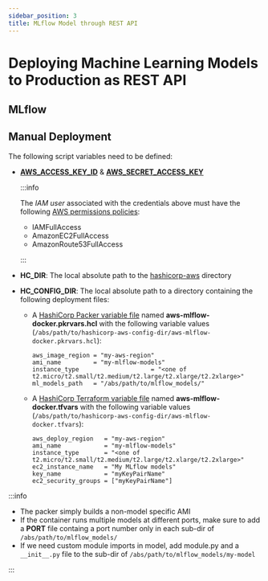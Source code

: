 ```yaml
---
sidebar_position: 3
title: MLflow Model through REST API
---
```


[//]: # (Copyright Jiaqi Liu)

[//]: # (Licensed under the Apache License, Version 2.0 &#40;the "License"&#41;;)
[//]: # (you may not use this file except in compliance with the License.)
[//]: # (You may obtain a copy of the License at)

[//]: # (    http://www.apache.org/licenses/LICENSE-2.0)

[//]: # (Unless required by applicable law or agreed to in writing, software)
[//]: # (distributed under the License is distributed on an "AS IS" BASIS,)
[//]: # (WITHOUT WARRANTIES OR CONDITIONS OF ANY KIND, either express or implied.)
[//]: # (See the License for the specific language governing permissions and)
[//]: # (limitations under the License.)

Deploying Machine Learning Models to Production as REST API
===========================================================

MLflow
------

Manual Deployment
-----------------

The following script variables need to be defined:

- [**AWS_ACCESS_KEY_ID**][AWS_ACCESS_KEY_ID] & [**AWS_SECRET_ACCESS_KEY**][AWS_SECRET_ACCESS_KEY]

  :::info

  The _IAM user_ associated with the credentials above must have the following [AWS permissions policies]:

    - IAMFullAccess
    - AmazonEC2FullAccess
    - AmazonRoute53FullAccess

  :::

- **HC_DIR**: The local absolute path to the [hashicorp-aws] directory
- **HC_CONFIG_DIR**: The local absolute path to a directory containing the following deployment files:

    - A [HashiCorp Packer variable file][HashiCorp Packer variable file] named **aws-mlflow-docker.pkrvars.hcl** with the
      following variable values (`/abs/path/to/hashicorp-aws-config-dir/aws-mlflow-docker.pkrvars.hcl`):

      ```hcl
      aws_image_region = "my-aws-region"
      ami_name         = "my-mlflow-models"
      instance_type                    = "<one of t2.micro/t2.small/t2.medium/t2.large/t2.xlarge/t2.2xlarge>"
      ml_models_path   = "/abs/path/to/mlflow_models/"
      ```

    - A [HashiCorp Terraform variable file][HashiCorp Terraform variable file] named **aws-mlflow-docker.tfvars** with the
      following variable values (`/abs/path/to/hashicorp-aws-config-dir/aws-mlflow-docker.tfvars`):

      ```hcl
      aws_deploy_region   = "my-aws-region"
      ami_name            = "my-mlflow-models"
      instance_type       = "<one of t2.micro/t2.small/t2.medium/t2.large/t2.xlarge/t2.2xlarge>"
      ec2_instance_name   = "My MLflow models"
      key_name            = "myKeyPairName"
      ec2_security_groups = ["myKeyPairName"]
      ```

:::info

- The packer simply builds a non-model specific AMI
- If the container runs multiple models at different ports, make sure to add a **PORT** file containg a port number only
  in each sub-dir of `/abs/path/to/mlflow_models/`
- If we need custom module imports in model, add module.py and a `__init__.py` file to the sub-dir of
  `/abs/path/to/mlflow_models/my-model`

:::

[AWS_ACCESS_KEY_ID]: https://docs.aws.amazon.com/cli/latest/userguide/cli-configure-envvars.html
[AWS permissions policies]: https://docs.aws.amazon.com/IAM/latest/UserGuide/introduction_access-management.html
[AWS_SECRET_ACCESS_KEY]: https://docs.aws.amazon.com/cli/latest/userguide/cli-configure-envvars.html

[hashicorp-aws]: https://qubitpi.github.io/hashicorp-aws/
[HashiCorp Packer variable file]: https://qubitpi.github.io/hashicorp-packer/packer/guides/hcl/variables#from-a-file
[HashiCorp Terraform variable file]: https://qubitpi.github.io/hashicorp-terraform/terraform/language/values/variables#variable-definitions-tfvars-files
